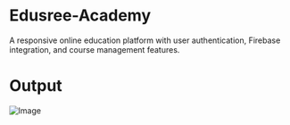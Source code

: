 # Edusree-Academy
A responsive online education platform with user authentication, Firebase integration, and course management features.

# Output

![Image](https://github.com/user-attachments/assets/3fb782c1-bab1-4c58-8bc1-af79e38dddc0)
